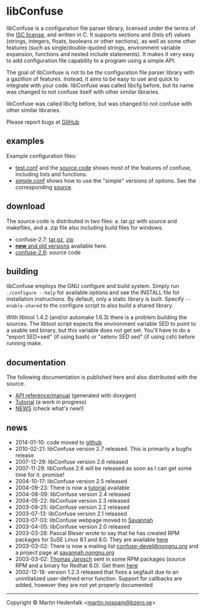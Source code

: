 libConfuse
==========

libConfuse is a configuration file parser library, licensed under the
terms of the [ISC license](http://en.wikipedia.org/wiki/ISC_license),
and written in C. It supports sections and (lists of) values (strings,
integers, floats, booleans or other sections), as well as some other
features (such as single/double-quoted strings, environment variable
expansion, functions and nested include statements). It makes it very
easy to add configuration file capability to a program using a simple
API.

The goal of libConfuse is not to be _the_ configuration file parser
library with a gazillion of features. Instead, it aims to be easy to use
and quick to integrate with your code. libConfuse was called libcfg
before, but its name was changed to not confuse itself with other
similar libraries.

libConfuse was called libcfg before, but was changed to not confuse with
other similar libraries.

Please report bugs at [GitHub](https://github.com/martinh/libconfuse/issues)

examples
--------

Example configuration files:

* [test.conf](blob/master/examples/test.conf) and the
  [source code](blob/master/examples/cfgtest.c) shows most of the
  features of confuse, including lists and functions.
* [simple.conf](blob/master/examples/simple.conf) shows how to use the
  "simple" versions of options. See the corresponding
  [source](blob/master/examples/simple.c).


download
--------

The source code is distributed in two files: a .tar.gz with source and
makefiles, and a .zip file also including build files for windows.

* confuse-2.7:
  [tar.gz](http://savannah.nongnu.org/download/confuse/confuse-2.7.tar.gz),
  [zip](http://savannah.nongnu.org/download/confuse/confuse-2.7.zip)
* [**new** and old versions](http://savannah.nongnu.org/download/confuse/)
  available here.
* [confuse-2.6](http://bzero.se/confuse/): source code


building
--------

libConfuse employs the GNU configure and build system.  Simply run
`./configure --help` for available options and see the INSTALL file for
installation instructions.  By default, only a static library is built.
Specify `--enable-shared` to the configure script to also build a shared
library.

With libtool 1.4.2 (and/or automake 1.6.3) there is a problem building
the sources.  The libtool script expects the environment variable SED to
point to a usable sed binary, but this variable does not get set. You'll
have to do a "export SED=sed" (if using bash) or "setenv SED sed" (if
using csh) before running make.


documentation
-------------

The following documentation is published here and also distributed with
the source.

* [API reference/manual](http://www.nongnu.org/confuse/manual/) (generated with doxygen)
* [Tutorial](http://www.nongnu.org/confuse/tutorial-html/) (a work in progress)
* [NEWS](NEWS.md) (check what's new!)

news
----

* 2014-01-10: code moved to
  [github](https://github.com/martinh/libconfuse)
* 2010-02-21: libConfuse version 2.7 released. This is primarily a
  bugfix release
* 2007-12-29: libConfuse version 2.6 released
* 2007-11-29: libConfuse 2.6 will be released as soon as I can get some
  time for it. promise!
* 2004-10-17: libConfuse version 2.5 released
* 2004-09-23: There is now a
  [tutorial](http://www.nongnu.org/confuse/tutorial-html/index.html)
  available
* 2004-08-09: libConfuse version 2.4 released
* 2004-05-22: libConfuse version 2.3 released
* 2003-09-25: libConfuse version 2.2 released
* 2003-07-13: libConfuse version 2.1 released
* 2003-07-03: libConfuse webpage moved to
  [Savannah](http://www.nongnu.org/confuse/)
* 2003-04-05: libConfuse version 2.0 released
* 2003-03-28: Pascal Bleser wrote to say that he has created RPM
  packages for SuSE Linux 8.1 and 8.0. They are available
  [here](http://guru.unixtech.be/rpm/packages/Development/libconfuse/)
* 2003-03-02: There is now a mailing list
  [confuse-devel@nongnu.org](mailto:confuse-devel@nongnu.org) and a
  project page at
  [savannah.nongnu.org](http://savannah.nongnu.org/projects/confuse/)
* 2003-03-02: [Thomas Jarosch](mailto:thomas!jarosch@intra2net!com) sent
  in some RPM packages (source RPM and a binary for Redhat 8.0). Get
  them [here](http://savannah.nongnu.org/files/?group=confuse)
* 2002-12-18: version 1.2.3 released that fixes a segfault due to an
  uninitialized user-defined error function. Support for callbacks are
  added, however they are not yet properly documented

----

Copyright &copy; Martin Hedenfalk <[martin.nospam@bzero.se](mailto:martin@bzero.se)>
